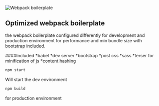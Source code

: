 ![Webpack boilerplate]("./logo.svg")

## Optimized webpack boilerplate

the webpack boilerplate configured differently for development and production environment for performance and min bundle size with bootstrap included.

####Included
*babel
*dev server
*bootstrap
*post css
*sass
*terser for minification of js
\*content hashing

```javascript
npm start
```

Will start the dev environment

```javascript
npm build
```

for production environment
